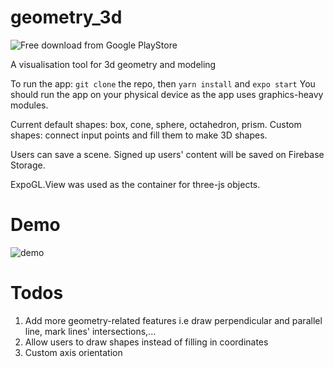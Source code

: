 # geometry_3d

![Free download from Google PlayStore](https://play.google.com/store/apps/details?id=com.dnh28102001.geometry3D)

A visualisation tool for 3d geometry and modeling

To run the app: `git clone` the repo, then `yarn install` and `expo start`
You should run the app on your physical device as the app uses graphics-heavy modules.

Current default shapes: box, cone, sphere, octahedron, prism.
Custom shapes: connect input points and fill them to make 3D shapes.

Users can save a scene. Signed up users' content will be saved on Firebase Storage.

ExpoGL.View was used as the container for three-js objects.

# Demo
![demo](./demo.gif)

# Todos
1. Add more geometry-related features i.e draw perpendicular and parallel line, mark lines' intersections,...
2. Allow users to draw shapes instead of filling in coordinates
3. Custom axis orientation
